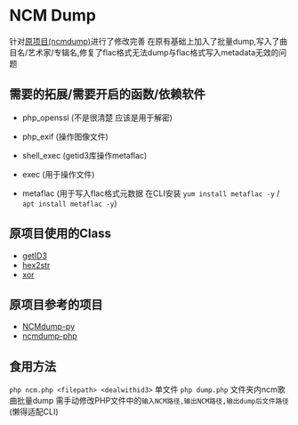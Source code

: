 # NCM Dump
   针对[原项目(ncmdump)](https://github.com/SomeBottle/ncm)进行了修改完善 在原有基础上加入了批量dump,写入了曲目名/艺术家/专辑名,修复了flac格式无法dump与flac格式写入metadata无效的问题

## 需要的拓展/需要开启的函数/依赖软件
   * php_openssl (不是很清楚 应该是用于解密)
   * php_exif (操作图像文件)

   * shell_exec (getid3库操作metaflac)
   * exec (用于操作文件)
   * metaflac (用于写入flac格式元数据 在CLI安装 `yum install metaflac -y` / `apt install metaflac -y`)

## 原项目使用的Class
   * [getID3](https://github.com/JamesHeinrich/getID3)
   * [hex2str](https://www.cnblogs.com/wangluochong/p/11383000.html)
   * [xor](https://www.cnblogs.com/dannywang/p/5316768.html)

## 原项目参考的项目
   * [NCMdump-py](https://github.com/bolitao/ncm)  
   * [ncmdump-php](https://github.com/juzi5201314/ncmdump)

## 食用方法
   `php ncm.php <filepath> <dealwithid3>` 单文件
   `php dump.php` 文件夹内ncm歌曲批量dump 需手动修改PHP文件中的`输入NCM路径,输出NCM路径,输出dump后文件路径`(懒得适配CLI)